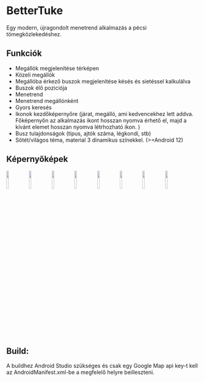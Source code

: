 # BetterTuke
Egy modern, újragondolt menetrend alkalmazás a pécsi tömegközlekedéshez.

## Funkciók
* Megállók megjelenítése térképen
* Közeli megállók
* Megállóba érkező buszok megjelenítése késés és sietéssel kalkulálva
* Buszok élő poziciója
* Menetrend
* Menetrend megállónként
* Gyors keresés
* Ikonok kezdőképernyőre (járat, megálló, ami kedvencekhez lett addva. Főképernyőn az alkalmazás ikont hosszan nyomva érhető el, majd a kívánt elemet hosszan nyomva létrhozható ikon. )
* Busz tulajdonságok (típus, ajtók száma, légkondi, stb)
* Sötét/világos téma, material 3 dinamikus színekkel. (>=Android 12)

## Képernyőképek
<img src="https://user-images.githubusercontent.com/72134251/214315416-969e514e-ed9e-4e01-b1a3-4f312eeeed86.jpg" width="11%"></img> <img src="https://user-images.githubusercontent.com/72134251/214315770-9d9083e0-ad48-4fe7-bb16-8fa069047ad0.jpg" width="11%"></img> <img src="https://user-images.githubusercontent.com/72134251/214315782-efd0c494-fdae-46ff-9a26-648c47bbfedd.jpg" width="11%"></img> <img src="https://user-images.githubusercontent.com/72134251/214315795-54886f68-f1dd-40a6-a350-3f704f6e4438.jpg" width="11%"></img> <img src="https://user-images.githubusercontent.com/72134251/214315809-84b516be-64fb-452b-8b58-7d57ba97a3b5.jpg" width="11%"></img> <img src="https://user-images.githubusercontent.com/72134251/214315821-9620aac1-9ac3-4f6e-8e45-87f4d572ca85.jpg" width="11%"></img> <img src="https://user-images.githubusercontent.com/72134251/214315833-5aee07c2-03c2-4d2a-b68d-9669314fb3bb.jpg" width="11%"></img> <img src="https://user-images.githubusercontent.com/72134251/214315852-b69e20d3-02b6-4773-a7c0-046b814dd208.jpg" width="11%"></img> 

## Build:
A buildhez Android Studio szükséges és csak egy Google Map api key-t kell az AndroidManifest.xml-be a megfelelő helyre beilleszteni.
